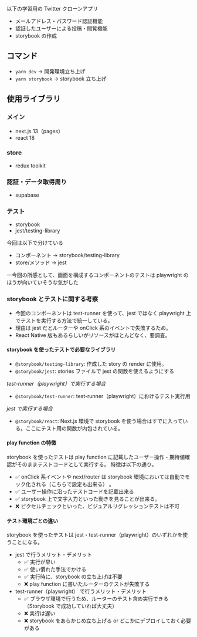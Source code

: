 以下の学習用の Twitter クローンアプリ

- メールアドレス・パスワード認証機能
- 認証したユーザーによる投稿・閲覧機能
- storybook の作成

## コマンド

- `yarn dev` -> 開発環境立ち上げ
- `yarn storybook` -> storybook 立ち上げ

## 使用ライブラリ

### メイン

- next.js 13（pages）
- react 18

### store

- redux toolkit

### 認証・データ取得周り

- supabase

### テスト

- storybook
- jest/testing-library

今回は以下で分けている

- コンポーネント -> storybook/testing-library
- store/メソッド -> jest

一今回の所感として、画面を構成するコンポーネントのテストは playwright のほうが向いていそうな気がした

### storybook とテストに関する考察

- 今回のコンポーネントは test-runner を使って、jest ではなく playwright 上でテストを実行する方法で統一している。
- 理由は jest だとルーターや onClick 系のイベントで失敗するため。
- React Native 版もあるらしいがリソースがほとんどなく、要調査。

#### storybook を使ったテストで必要なライブラリ

- `@storybook/testing-library`: 作成した story の render に使用。
- `@storybook/jest`: stories ファイルで jest の関数を使えるようにする

_test-runner（playwright）で実行する場合_

- `@storybook/test-runner`: test-runner（playwright）におけるテスト実行用

_jest で実行する場合_

- `@storybook/react`: Next.js 環境で storybook を使う場合はすでに入っている。ここにテスト用の関数が内包されている。

#### play function の特徴

storybook を使ったテストは play function に記載したユーザー操作・期待値確認がそのままテストコードとして実行する。
特徴は以下の通り。

- ✅ onClick 系イベントや next/router は storybook 環境においては自動でモック化される（こちらで設定も出来る） 。
- ✅ ユーザー操作に沿ったテストコードを記載出来る
- ✅ storybook 上で文字入力といった動きを見ることが出来る。
- ❌ ピクセルチェックといった、ビジュアルリグレッションテストは不可

#### テスト環境ごとの違い

storybook を使ったテストは jest・test-runner（playwright）のいずれかを使うことになる。

- jest で行うメリット・デメリット
  - ✅ 実行が早い
  - ✅ 使い慣れた手法でかける
  - ✅ 実行時に、storybook の立ち上げは不要
  - ❌ play function に書いたルーターのテストが失敗する
- test-runner（playwright） で行うメリット・デメリット
  - ✅ ブラウザ環境で行うため、ルーターのテスト含め実行できる（Storybook で成功していれば大丈夫）
  - ❌ 実行は遅い
  - ❌ storybook をあらかじめ立ち上げる or どこかにデプロイしておく必要がある
